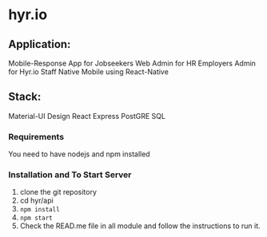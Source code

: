 # hyr.io

## Application:
Mobile-Response App for Jobseekers
Web Admin for HR Employers
Admin for Hyr.io Staff
Native Mobile using React-Native

## Stack:
Material-UI Design
React
Express
PostGRE SQL

### Requirements
You need to have nodejs and npm installed

### Installation and To Start Server
1. clone the git repository
2. cd hyr/api
3. `npm install`
4. `npm start`
5. Check the READ.me file in all module and follow the instructions to run it.


